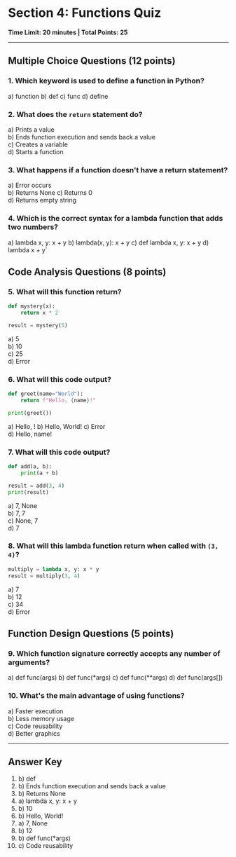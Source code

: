 # Section 4: Functions Quiz
**Time Limit: 20 minutes | Total Points: 25**

---

## Multiple Choice Questions (12 points)

### 1. Which keyword is used to define a function in Python?
a) function
b) def
c) func
d) define

### 2. What does the `return` statement do?
a) Prints a value  
b) Ends function execution and sends back a value  
c) Creates a variable  
d) Starts a function

### 3. What happens if a function doesn't have a return statement?
a) Error occurs  
b) Returns None
c) Returns 0  
d) Returns empty string

### 4. Which is the correct syntax for a lambda function that adds two numbers?
a) lambda x, y: x + y
b) lambda(x, y): x + y
c) def lambda x, y: x + y
d) lambda x + y`

## Code Analysis Questions (8 points)

### 5. What will this function return?
```python
def mystery(x):
    return x * 2

result = mystery(5)
```
a) 5  
b) 10  
c) 25  
d) Error

### 6. What will this code output?
```python
def greet(name="World"):
    return f"Hello, {name}!"

print(greet())
```
a) Hello, !
b) Hello, World!
c) Error  
d) Hello, name!

### 7. What will this code output?
```python
def add(a, b):
    print(a + b)

result = add(3, 4)
print(result)
```
a) 7, None  
b) 7, 7  
c) None, 7  
d) 7

### 8. What will this lambda function return when called with `(3, 4)`?
```python
multiply = lambda x, y: x * y
result = multiply(3, 4)
```
a) 7  
b) 12  
c) 34  
d) Error

## Function Design Questions (5 points)

### 9. Which function signature correctly accepts any number of arguments?
a) def func(args)
b) def func(*args)
c) def func(**args)
d) def func(args[])

### 10. What's the main advantage of using functions?
a) Faster execution  
b) Less memory usage  
c) Code reusability  
d) Better graphics

---

## Answer Key
1. b) def
2. b) Ends function execution and sends back a value
3. b) Returns None
4. a) lambda x, y: x + y
5. b) 10
6. b) Hello, World!
7. a) 7, None
8. b) 12
9. b) def func(*args)
10. c) Code reusability